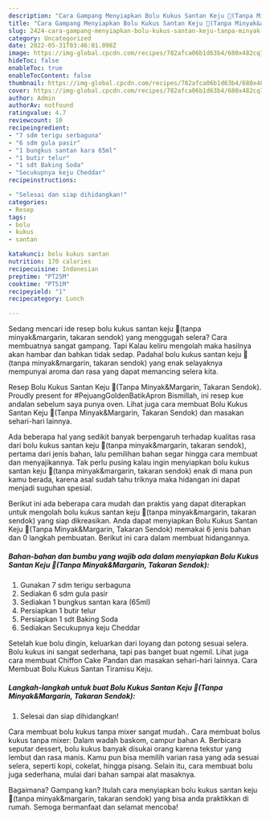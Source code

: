 ```yaml
---
description: "Cara Gampang Menyiapkan Bolu Kukus Santan Keju 🧀(Tanpa Minyak&amp;amp;Margarin, Takaran Sendok) yang Sempurna, Buat Buka Puasa Lezat Sekali"
title: "Cara Gampang Menyiapkan Bolu Kukus Santan Keju 🧀(Tanpa Minyak&amp;amp;Margarin, Takaran Sendok) yang Sempurna, Buat Buka Puasa Lezat Sekali"
slug: 2424-cara-gampang-menyiapkan-bolu-kukus-santan-keju-tanpa-minyak-and-amp-margarin-takaran-sendok-yang-sempurna-buat-buka-puasa-lezat-sekali
category: Uncategorized
date: 2022-05-31T03:46:01.098Z
image: https://img-global.cpcdn.com/recipes/782afca06b1d63b4/680x482cq70/bolu-kukus-santan-keju-tanpa-minyakmargarin-takaran-sendok-foto-resep-utama.jpg
hideToc: false
enableToc: true
enableTocContent: false
thumbnail: https://img-global.cpcdn.com/recipes/782afca06b1d63b4/680x482cq70/bolu-kukus-santan-keju-tanpa-minyakmargarin-takaran-sendok-foto-resep-utama.jpg
cover: https://img-global.cpcdn.com/recipes/782afca06b1d63b4/680x482cq70/bolu-kukus-santan-keju-tanpa-minyakmargarin-takaran-sendok-foto-resep-utama.jpg
author: Admin
authorAv: notfound
ratingvalue: 4.7
reviewcount: 10
recipeingredient:
- "7 sdm terigu serbaguna"
- "6 sdm gula pasir"
- "1 bungkus santan kara 65ml"
- "1 butir telur"
- "1 sdt Baking Soda"
- "Secukupnya keju Cheddar"
recipeinstructions:

- "Selesai dan siap dihidangkan!"
categories:
- Resep
tags:
- bolu
- kukus
- santan

katakunci: bolu kukus santan 
nutrition: 170 calories
recipecuisine: Indonesian
preptime: "PT25M"
cooktime: "PT51M"
recipeyield: "1"
recipecategory: Lunch

---
```



Sedang mencari ide resep bolu kukus santan keju 🧀(tanpa minyak&amp;margarin, takaran sendok) yang menggugah selera? Cara membuatnya sangat gampang. Tapi Kalau keliru mengolah maka hasilnya akan hambar dan bahkan tidak sedap. Padahal bolu kukus santan keju 🧀(tanpa minyak&amp;margarin, takaran sendok) yang enak selayaknya mempunyai aroma dan rasa yang dapat memancing selera kita.


Resep Bolu Kukus Santan Keju 🧀(Tanpa Minyak&amp;Margarin, Takaran Sendok). Proudly present for #PejuangGoldenBatikApron Bismillah, ini resep kue andalan sebelum saya punya oven. Lihat juga cara membuat Bolu Kukus Santan Keju 🧀(Tanpa Minyak&amp;Margarin, Takaran Sendok) dan masakan sehari-hari lainnya.

Ada beberapa hal yang sedikit banyak berpengaruh terhadap kualitas rasa dari bolu kukus santan keju 🧀(tanpa minyak&amp;margarin, takaran sendok), pertama dari jenis bahan, lalu pemilihan bahan segar hingga cara membuat dan menyajikannya. Tak perlu pusing kalau ingin menyiapkan bolu kukus santan keju 🧀(tanpa minyak&amp;margarin, takaran sendok) enak di mana pun kamu berada, karena asal sudah tahu triknya maka hidangan ini dapat menjadi suguhan spesial.


Berikut ini ada beberapa cara mudah dan praktis yang dapat diterapkan untuk mengolah bolu kukus santan keju 🧀(tanpa minyak&amp;margarin, takaran sendok) yang siap dikreasikan. Anda dapat menyiapkan Bolu Kukus Santan Keju 🧀(Tanpa Minyak&amp;Margarin, Takaran Sendok) memakai 6 jenis bahan dan 0 langkah pembuatan. Berikut ini cara dalam membuat hidangannya.

<!--inarticleads1-->

##### Bahan-bahan dan bumbu yang wajib ada dalam menyiapkan Bolu Kukus Santan Keju 🧀(Tanpa Minyak&amp;Margarin, Takaran Sendok):

1. Gunakan 7 sdm terigu serbaguna
1. Sediakan 6 sdm gula pasir
1. Sediakan 1 bungkus santan kara (65ml)
1. Persiapkan 1 butir telur
1. Persiapkan 1 sdt Baking Soda
1. Sediakan Secukupnya keju Cheddar


Setelah kue bolu dingin, keluarkan dari loyang dan potong sesuai selera. Bolu kukus ini sangat sederhana, tapi pas banget buat ngemil. Lihat juga cara membuat Chiffon Cake Pandan dan masakan sehari-hari lainnya. Cara Membuat Bolu Kukus Santan Tiramisu Keju. 

<!--inarticleads2-->

##### Langkah-langkah untuk buat Bolu Kukus Santan Keju 🧀(Tanpa Minyak&amp;Margarin, Takaran Sendok):


1. Selesai dan siap dihidangkan!

Cara membuat bolu kukus tanpa mixer sangat mudah.. Cara membuat bolus kukus tanpa mixer: Dalam wadah baskom, campur bahan A. Berbicara seputar dessert, bolu kukus banyak disukai orang karena tekstur yang lembut dan rasa manis. Kamu pun bisa memilih varian rasa yang ada sesuai selera, seperti kopi, cokelat, hingga pisang. Selain itu, cara membuat bolu juga sederhana, mulai dari bahan sampai alat masaknya. 

Bagaimana? Gampang kan? Itulah cara menyiapkan bolu kukus santan keju 🧀(tanpa minyak&amp;margarin, takaran sendok) yang bisa anda praktikkan di rumah. Semoga bermanfaat dan selamat mencoba!
